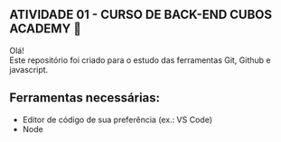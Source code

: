 
## ATIVIDADE 01 - CURSO DE BACK-END CUBOS ACADEMY 🚀

Olá!  
Este repositório foi criado para o estudo das ferramentas Git, Github e javascript.

## Ferramentas necessárias:  
* Editor de código de sua preferência (ex.: VS Code)  
* Node  
